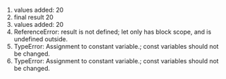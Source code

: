 1. values added: 20
2. final result  20
3. values added: 20
4. ReferenceError: result is not defined; let only has block scope, and is undefined outside. 
5. TypeError: Assignment to constant variable.; const variables should not be changed. 
6. TypeError: Assignment to constant variable.; const variables should not be changed. 